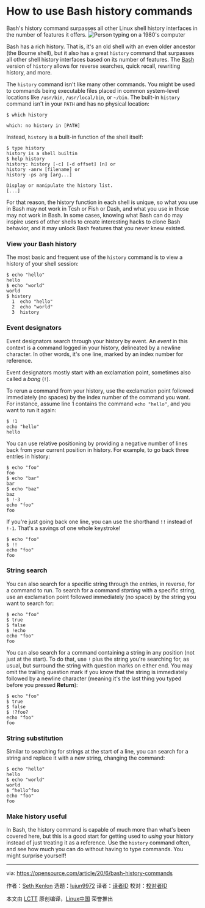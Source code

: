 [#]: collector: (lujun9972)
[#]: translator: ( )
[#]: reviewer: ( )
[#]: publisher: ( )
[#]: url: ( )
[#]: subject: (How to use Bash history commands)
[#]: via: (https://opensource.com/article/20/6/bash-history-commands)
[#]: author: (Seth Kenlon https://opensource.com/users/seth)

How to use Bash history commands
======
Bash's history command surpasses all other Linux shell history
interfaces in the number of features it offers.
![Person typing on a 1980's computer][1]

Bash has a rich history. That is, it's an old shell with an even older ancestor (the Bourne shell), but it also has a great `history` command that surpasses all other shell history interfaces based on its number of features. The [Bash][2] version of `history` allows for reverse searches, quick recall, rewriting history, and more.

The `history` command isn't like many other commands. You might be used to commands being executable files placed in common system-level locations like `/usr/bin`, `/usr/local/bin`, or `~/bin`. The built-in `history` command isn't in your `PATH` and has no physical location:


```
$ which history

which: no history in [PATH]
```

Instead, `history` is a built-in function of the shell itself:


```
$ type history
history is a shell builtin
$ help history
history: history [-c] [-d offset] [n] or
history -anrw [filename] or
history -ps arg [arg...]

Display or manipulate the history list.
[...]
```

For that reason, the history function in each shell is unique, so what you use in Bash may not work in Tcsh or Fish or Dash, and what you use in those may not work in Bash. In some cases, knowing what Bash can do may inspire users of other shells to create interesting hacks to clone Bash behavior, and it may unlock Bash features that you never knew existed.

### View your Bash history

The most basic and frequent use of the `history` command is to view a history of your shell session:


```
$ echo "hello"
hello
$ echo "world"
world
$ history
  1  echo "hello"
  2  echo "world"
  3  history
```

### Event designators

Event designators search through your history by event. An _event_ in this context is a command logged in your history, delineated by a newline character. In other words, it's one line, marked by an index number for reference.

Event designators mostly start with an exclamation point, sometimes also called a _bang_ (`!`).

To rerun a command from your history, use the exclamation point followed immediately (no spaces) by the index number of the command you want. For instance, assume line 1 contains the command `echo "hello"`, and you want to run it again:


```
$ !1
echo "hello"
hello
```

You can use relative positioning by providing a negative number of lines back from your current position in history. For example, to go back three entries in history:


```
$ echo "foo"
foo
$ echo "bar"
bar
$ echo "baz"
baz
$ !-3
echo "foo"
foo
```

If you're just going back one line, you can use the shorthand `!!` instead of `!-1`. That's a savings of one whole keystroke!


```
$ echo "foo"
$ !!
echo "foo"
foo
```

### String search

You can also search for a specific string through the entries, in reverse, for a command to run. To search for a command _starting_ with a specific string, use an exclamation point followed immediately (no space) by the string you want to search for:


```
$ echo "foo"
$ true
$ false
$ !echo
echo "foo"
foo
```

You can also search for a command containing a string in any position (not just at the start). To do that, use `!` plus the string you're searching for, as usual, but surround the string with question marks on either end. You may omit the trailing question mark if you know that the string is immediately followed by a newline character (meaning it's the last thing you typed before you pressed **Return**):


```
$ echo "foo"
$ true
$ false
$ !?foo?
echo "foo"
foo
```

### String substitution

Similar to searching for strings at the start of a line, you can search for a string and replace it with a new string, changing the command:


```
$ echo "hello"
hello
$ echo "world"
world
$ ^hello^foo
echo "foo"
foo
```

### Make history useful

In Bash, the history command is capable of much more than what's been covered here, but this is a good start for getting used to _using_ your history instead of just treating it as a reference. Use the `history` command often, and see how much you can do without having to type commands. You might surprise yourself!

--------------------------------------------------------------------------------

via: https://opensource.com/article/20/6/bash-history-commands

作者：[Seth Kenlon][a]
选题：[lujun9972][b]
译者：[译者ID](https://github.com/译者ID)
校对：[校对者ID](https://github.com/校对者ID)

本文由 [LCTT](https://github.com/LCTT/TranslateProject) 原创编译，[Linux中国](https://linux.cn/) 荣誉推出

[a]: https://opensource.com/users/seth
[b]: https://github.com/lujun9972
[1]: https://opensource.com/sites/default/files/styles/image-full-size/public/lead-images/1980s-computer-yearbook.png?itok=eGOYEKK- (Person typing on a 1980's computer)
[2]: https://opensource.com/resources/what-bash
